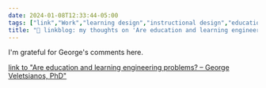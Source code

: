 ```yaml
---
date: 2024-01-08T12:33:44-05:00
tags: ["link","Work","learning design","instructional design","education","learning","Audrey Watters","engineering","George Veletsianos"]
title: "🔗 linkblog: my thoughts on 'Are education and learning engineering problems? – George Veletsianos, PhD'"
---
```

I'm grateful for George's comments here.

[link to "Are education and learning engineering problems? – George Veletsianos, PhD"](https://www.veletsianos.com/2024/01/08/education-learning-engineering-problem/?utm_source=rss&utm_medium=rss&utm_campaign=education-learning-engineering-problem)